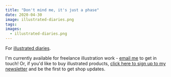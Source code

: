 ```yaml
---
title: "Don't mind me, it's just a phase"
date: 2020-04-30
image: illustrated-diaries.png
tags:
images:
  - illustrated-diaries.png
---
```


For [illustrated diaries](https://www.illustrateddiaries.com/blog/dont-mind-me-its-just-a-phase).

I'm currently available for freelance illustration work - [email me](mailto:vicky.hughes@hotmail.com) to get in touch! Or, if you'd like to buy illustrated products, [click here to sign up to my newsletter](https://mailchi.mp/8dcebb7ee0b4/shop-updates-signup-form) and be the first to get shop updates.